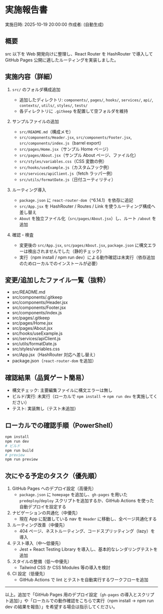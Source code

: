 # 実施報告書

実施日時: 2025-10-19 20:00:00
作成者: (自動生成)

## 概要
src 以下を Web 開発向けに整理し、React Router を HashRouter で導入して GitHub Pages 公開に適したルーティングを実装しました。

## 実施内容（詳細）
1. `src/` のフォルダ構成追加
   - 追加したディレクトリ: `components/`, `pages/`, `hooks/`, `services/`, `api/`, `contexts/`, `utils/`, `styles/`, `tests/`
   - 各ディレクトリに `.gitkeep` を配置して空フォルダを維持

2. サンプルファイルの追加
   - `src/README.md`（構成メモ）
   - `src/components/Header.jsx`, `src/components/Footer.jsx`, `src/components/index.js`（barrel export）
   - `src/pages/Home.jsx`（サンプル Home ページ）
   - `src/pages/About.jsx`（サンプル About ページ、ファイル化）
   - `src/styles/variables.css`（CSS 変数の例）
   - `src/hooks/useExample.js`（カスタムフック例）
   - `src/services/apiClient.js`（fetch ラッパー例）
   - `src/utils/formatDate.js`（日付ユーティリティ）

3. ルーティング導入
   - `package.json` に `react-router-dom`（^6.14.1）を依存に追記
   - `src/App.jsx` を HashRouter / Routes / Link を使うルーティング構成へ差し替え
   - `About` を独立ファイル化（`src/pages/About.jsx`）し、ルート `/about` を追加

4. 確認・検査
   - 変更後の `src/App.jsx`, `src/pages/About.jsx`, `package.json` に構文エラーは検出されませんでした（静的チェック）
   - 実行（npm install / npm run dev）による動作確認は未実行（依存追加のためローカルでのインストールが必要）

## 変更/追加したファイル一覧（抜粋）
- src/README.md
- src/components/.gitkeep
- src/components/Header.jsx
- src/components/Footer.jsx
- src/components/index.js
- src/pages/.gitkeep
- src/pages/Home.jsx
- src/pages/About.jsx
- src/hooks/useExample.js
- src/services/apiClient.js
- src/utils/formatDate.js
- src/styles/variables.css
- src/App.jsx（HashRouter 対応へ差し替え）
- package.json（`react-router-dom` を追加）

## 確認結果（品質ゲート簡易）
- 構文チェック: 主要編集ファイルに構文エラーは無し
- ビルド/実行: 未実行（ローカルで `npm install` → `npm run dev` を実施してください）
- テスト: 実装無し（テスト未追加）

## ローカルでの確認手順（PowerShell）
```powershell
npm install
npm run dev
# ビルド
npm run build
# preview
npm run preview
```

## 次にやる予定のタスク（優先順）
1. GitHub Pages へのデプロイ設定（高優先）
   - `package.json` に `homepage` を追加し、`gh-pages` を用いた `predeploy`/`deploy` スクリプトを追加するか、GitHub Actions を使った自動デプロイを設定する
2. ナビゲーションの共通化（中優先）
   - 現在 App に配置している nav を `Header` に移動し、全ページ共通化する
3. ルーティング改善（中優先）
   - 404 ページ、ネストルーティング、コードスプリッティング（lazy）を導入
4. テスト導入（中〜低優先）
   - Jest + React Testing Library を導入し、基本的なレンダリングテストを追加
5. スタイルの整備（低〜中優先）
   - Tailwind CSS か CSS Modules 等の導入を検討
6. CI 設定（低優先）
   - GitHub Actions で lint とテストを自動実行するワークフローを追加

---

以上。追加で「GitHub Pages 用のデプロイ設定（`gh-pages` の導入とスクリプト追加）」や「ローカルでの動作確認をこちらで実行（npm install → npm run dev の結果を報告）」を希望する場合は指示してください。
